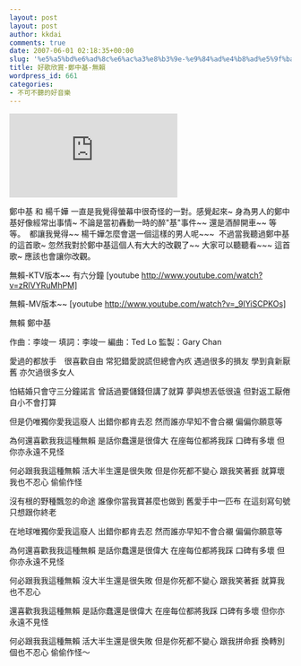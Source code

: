 ```yaml
---
layout: post
layout: post
author: kkdai
comments: true
date: 2007-06-01 02:18:35+00:00
slug: '%e5%a5%bd%e6%ad%8c%e6%ac%a3%e8%b3%9e-%e9%84%ad%e4%b8%ad%e5%9f%ba-%e7%84%a1%e8%b3%b4'
title: 好歌欣賞-鄭中基-無賴
wordpress_id: 661
categories:
- 不可不聽的好音樂
---
```


![](http://www.books.com.tw/exep/lib/image.php?image=http://addons.books.com.tw/G/002/2/0020111552.jpg&width=130&height=130)

鄭中基 和 楊千嬅 一直是我覺得螢幕中很奇怪的一對。感覺起來~ 身為男人的鄭中基好像經常出事情~ 不論是當初轟動一時的醉"基"事件~~ 還是酒醉開車~~ 等等。  都讓我覺得~~  楊千嬅怎麼會選一個這樣的男人呢~~~  不過當我聽過鄭中基的這首歌~ 忽然我對於鄭中基這個人有大大的改觀了~~ 大家可以聽聽看~~~ 這首歌~ 應該也會讓你改觀。


  

無賴-KTV版本~~ 有六分鐘
[youtube http://www.youtube.com/watch?v=zRIVYRuMhPM]

  
  

無賴-MV版本~~ 
[youtube http://www.youtube.com/watch?v=_9IYiSCPKOs]
<!-- more -->
無賴 鄭中基

作曲：李竣一
填詞：李竣一
編曲：Ted Lo
監製：Gary Chan

愛過的都放手　很喜歡自由
常犯錯愛說謊但總會內疚
遇過很多的損友   學到貪新厭舊
亦欠過很多女人

怕結婚只會守三分鐘諾言
曾話過要儲錢但講了就算
夢與想丟低很遠   但對返工厭倦
自小不會打算

但是仍唯獨你愛我這廢人
出錯你都肯去忍
然而誰亦早知不會合襯
偏偏你願意等

為何還喜歡我我這種無賴
是話你蠢還是很偉大
在座每位都將我踩   口碑有多壞
但你亦永遠不見怪

何必跟我我這種無賴
活大半生還是很失敗
但是你死都不變心   跟我笑著捱
就算壞我也不忍心   偷偷作怪

沒有根的野種飄忽的命途
誰像你當我寶甚麼也做到
舊愛手中一匹布   在這刻寫句號
只想跟你終老

在地球唯獨你愛我這廢人
出錯你都肯去忍
然而誰亦早知不會合襯
偏偏你願意等

為何還喜歡我我這種無賴
是話你蠢還是很偉大
在座每位都將我踩   口碑有多壞
但你亦永遠不見怪

何必跟我我這種無賴
沒大半生還是很失敗
但是你死都不變心   跟我笑著捱
就算我也不忍心

還喜歡我我這種無賴
是話你蠢還是很偉大
在座每位都將我踩   口碑有多壞
但你亦永遠不見怪

何必跟我我這種無賴
活大半生還是很失敗
但是你死都不變心   跟我拼命捱
換轉別個也不忍心   偷偷作怪～

